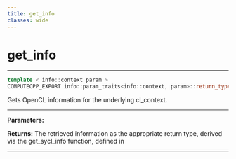 ```yaml
---
title: get_info
classes: wide
---
```

# get_info

---

```cpp
template < info::context param >
COMPUTECPP_EXPORT info::param_traits<info::context, param>::return_type cl::sycl::context::get_info() const
```


Gets OpenCL information for the underlying cl_context. 


---
**Parameters:**

**Returns:** The retrieved information as the appropriate return type, derived via the get_sycl_info function, defined in 

---

